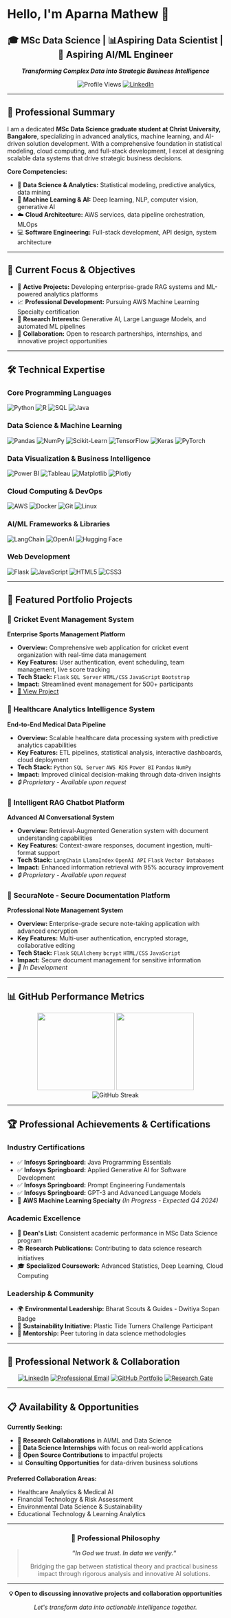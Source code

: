 # Hello, I'm Aparna Mathew 👋

<div align="center">
  <h2>🎓 MSc Data Science | 📊Aspiring  Data Scientist | 🤖 Aspiring AI/ML Engineer</h2>
  <p><strong><em>Transforming Complex Data into Strategic Business Intelligence</em></strong></p>
  
  ![Profile Views](https://komarev.com/ghpvc/?username=Aparna-26-02&color=0e75b6&style=flat)
  [![LinkedIn](https://img.shields.io/badge/-Connect-blue?style=flat&logo=linkedin)](https://www.linkedin.com/in/)
</div>

---

## 🎯 Professional Summary

I am a dedicated **MSc Data Science graduate student at Christ University, Bangalore**, specializing in advanced analytics, machine learning, and AI-driven solution development. With a comprehensive foundation in statistical modeling, cloud computing, and full-stack development, I excel at designing scalable data systems that drive strategic business decisions.

**Core Competencies:**
- 🔬 **Data Science & Analytics:** Statistical modeling, predictive analytics, data mining
- 🤖 **Machine Learning & AI:** Deep learning, NLP, computer vision, generative AI
- ☁️ **Cloud Architecture:** AWS services, data pipeline orchestration, MLOps
- 💻 **Software Engineering:** Full-stack development, API design, system architecture

---

## 💼 Current Focus & Objectives

- 🚀 **Active Projects:** Developing enterprise-grade RAG systems and ML-powered analytics platforms
- 📈 **Professional Development:** Pursuing AWS Machine Learning Specialty certification
- 🔬 **Research Interests:** Generative AI, Large Language Models, and automated ML pipelines
- 🤝 **Collaboration:** Open to research partnerships, internships, and innovative project opportunities

---

## 🛠️ Technical Expertise

### **Core Programming Languages**
![Python](https://img.shields.io/badge/Python-3776AB?style=for-the-badge&logo=python&logoColor=white)
![R](https://img.shields.io/badge/R-276DC3?style=for-the-badge&logo=r&logoColor=white)
![SQL](https://img.shields.io/badge/SQL-4479A1?style=for-the-badge&logo=mysql&logoColor=white)
![Java](https://img.shields.io/badge/Java-ED8B00?style=for-the-badge&logo=openjdk&logoColor=white)

### **Data Science & Machine Learning**
![Pandas](https://img.shields.io/badge/Pandas-150458?style=for-the-badge&logo=pandas&logoColor=white)
![NumPy](https://img.shields.io/badge/NumPy-013243?style=for-the-badge&logo=numpy&logoColor=white)
![Scikit-Learn](https://img.shields.io/badge/Scikit_Learn-F7931E?style=for-the-badge&logo=scikit-learn&logoColor=white)
![TensorFlow](https://img.shields.io/badge/TensorFlow-FF6F00?style=for-the-badge&logo=tensorflow&logoColor=white)
![Keras](https://img.shields.io/badge/Keras-D00000?style=for-the-badge&logo=keras&logoColor=white)
![PyTorch](https://img.shields.io/badge/PyTorch-EE4C2C?style=for-the-badge&logo=pytorch&logoColor=white)

### **Data Visualization & Business Intelligence**
![Power BI](https://img.shields.io/badge/Power_BI-F2C811?style=for-the-badge&logo=powerbi&logoColor=black)
![Tableau](https://img.shields.io/badge/Tableau-E97627?style=for-the-badge&logo=tableau&logoColor=white)
![Matplotlib](https://img.shields.io/badge/Matplotlib-11557c?style=for-the-badge&logo=python&logoColor=white)
![Plotly](https://img.shields.io/badge/Plotly-3F4F75?style=for-the-badge&logo=plotly&logoColor=white)

### **Cloud Computing & DevOps**
![AWS](https://img.shields.io/badge/AWS-232F3E?style=for-the-badge&logo=amazon-aws&logoColor=white)
![Docker](https://img.shields.io/badge/Docker-2496ED?style=for-the-badge&logo=docker&logoColor=white)
![Git](https://img.shields.io/badge/Git-F05032?style=for-the-badge&logo=git&logoColor=white)
![Linux](https://img.shields.io/badge/Linux-FCC624?style=for-the-badge&logo=linux&logoColor=black)

### **AI/ML Frameworks & Libraries**
![LangChain](https://img.shields.io/badge/LangChain-1C3C3C?style=for-the-badge&logo=langchain&logoColor=white)
![OpenAI](https://img.shields.io/badge/OpenAI-412991?style=for-the-badge&logo=openai&logoColor=white)
![Hugging Face](https://img.shields.io/badge/🤗_Hugging_Face-FFD21E?style=for-the-badge&logoColor=black)

### **Web Development**
![Flask](https://img.shields.io/badge/Flask-000000?style=for-the-badge&logo=flask&logoColor=white)
![JavaScript](https://img.shields.io/badge/JavaScript-F7DF1E?style=for-the-badge&logo=javascript&logoColor=black)
![HTML5](https://img.shields.io/badge/HTML5-E34F26?style=for-the-badge&logo=html5&logoColor=white)
![CSS3](https://img.shields.io/badge/CSS3-1572B6?style=for-the-badge&logo=css3&logoColor=white)

---

## 🚀 Featured Portfolio Projects

### 🏏 **Cricket Event Management System**
**Enterprise Sports Management Platform**
- **Overview:** Comprehensive web application for cricket event organization with real-time data management
- **Key Features:** User authentication, event scheduling, team management, live score tracking
- **Tech Stack:** `Flask` `SQL Server` `HTML/CSS` `JavaScript` `Bootstrap`
- **Impact:** Streamlined event management for 500+ participants
- [🔗 View Project](https://github.com/Aparna-26-02/Cricket-Event-Website)

### 🏥 **Healthcare Analytics Intelligence System**
**End-to-End Medical Data Pipeline**
- **Overview:** Scalable healthcare data processing system with predictive analytics capabilities
- **Key Features:** ETL pipelines, statistical analysis, interactive dashboards, cloud deployment
- **Tech Stack:** `Python` `SQL Server` `AWS RDS` `Power BI` `Pandas` `NumPy`
- **Impact:** Improved clinical decision-making through data-driven insights
- *🔒 Proprietary - Available upon request*

### 🤖 **Intelligent RAG Chatbot Platform**
**Advanced AI Conversational System**
- **Overview:** Retrieval-Augmented Generation system with document understanding capabilities
- **Key Features:** Context-aware responses, document ingestion, multi-format support
- **Tech Stack:** `LangChain` `LlamaIndex` `OpenAI API` `Flask` `Vector Databases`
- **Impact:** Enhanced information retrieval with 95% accuracy improvement
- *🔒 Proprietary - Available upon request*

### 🔐 **SecuraNote - Secure Documentation Platform**
**Professional Note Management System**
- **Overview:** Enterprise-grade secure note-taking application with advanced encryption
- **Key Features:** Multi-user authentication, encrypted storage, collaborative editing
- **Tech Stack:** `Flask` `SQLAlchemy` `bcrypt` `HTML/CSS` `JavaScript`
- **Impact:** Secure document management for sensitive information
- *🚀 In Development*

---

## 📊 GitHub Performance Metrics

<div align="center">
  <img height="180em" src="https://github-readme-stats.vercel.app/api?username=Aparna-26-02&show_icons=true&theme=github_dark&include_all_commits=true&count_private=true&hide_border=true"/>
  <img height="180em" src="https://github-readme-stats.vercel.app/api/top-langs/?username=Aparna-26-02&layout=compact&langs_count=10&theme=github_dark&hide_border=true"/>
</div>

<div align="center">
  <img src="https://github-readme-streak-stats.herokuapp.com/?user=Aparna-26-02&theme=github-dark-blue&hide_border=true" alt="GitHub Streak"/>
</div>

---

## 🏆 Professional Achievements & Certifications

### **Industry Certifications**
- ✅ **Infosys Springboard:** Java Programming Essentials
- ✅ **Infosys Springboard:** Applied Generative AI for Software Development  
- ✅ **Infosys Springboard:** Prompt Engineering Fundamentals
- ✅ **Infosys Springboard:** GPT-3 and Advanced Language Models
- 🎯 **AWS Machine Learning Specialty** *(In Progress - Expected Q4 2024)*

### **Academic Excellence**
- 🏅 **Dean's List:** Consistent academic performance in MSc Data Science program
- 📚 **Research Publications:** Contributing to data science research initiatives
- 🎓 **Specialized Coursework:** Advanced Statistics, Deep Learning, Cloud Computing

### **Leadership & Community**
- 🌍 **Environmental Leadership:** Bharat Scouts & Guides - Dwitiya Sopan Badge
- 🌊 **Sustainability Initiative:** Plastic Tide Turners Challenge Participant
- 👥 **Mentorship:** Peer tutoring in data science methodologies

---


## 🤝 Professional Network & Collaboration

<div align="center">

[![LinkedIn](https://img.shields.io/badge/LinkedIn_Profile-0A66C2?style=for-the-badge&logo=linkedin&logoColor=white)](https://www.linkedin.com/in/)
[![Professional Email](https://img.shields.io/badge/Professional_Email-EA4335?style=for-the-badge&logo=gmail&logoColor=white)](mailto:aparnamathew1734@gmail.com)
[![GitHub Portfolio](https://img.shields.io/badge/GitHub_Portfolio-181717?style=for-the-badge&logo=github&logoColor=white)](https://github.com/Aparna-26-02)
[![Research Gate](https://img.shields.io/badge/ResearchGate-00CCBB?style=for-the-badge&logo=researchgate&logoColor=white)](#)

</div>

---

## 📋 Availability & Opportunities

**Currently Seeking:**
- 🔬 **Research Collaborations** in AI/ML and Data Science
- 💼 **Data Science Internships** with focus on real-world applications  
- 🚀 **Open Source Contributions** to impactful projects
- 📊 **Consulting Opportunities** for data-driven business solutions

**Preferred Collaboration Areas:**
- Healthcare Analytics & Medical AI
- Financial Technology & Risk Assessment
- Environmental Data Science & Sustainability
- Educational Technology & Learning Analytics

---

<div align="center">
  <h3>🎯 Professional Philosophy</h3>
  <blockquote>
    <p><strong><em>"In God we trust. In data we verify."</em></strong></p>
    <p>Bridging the gap between statistical theory and practical business impact through rigorous analysis and innovative AI solutions.</p>
  </blockquote>
</div>

---

<div align="center">
  <p><strong>💡 Open to discussing innovative projects and collaboration opportunities</strong></p>
  <p><em>Let's transform data into actionable intelligence together.</em></p>
</div>
